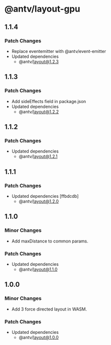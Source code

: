 # @antv/layout-gpu

## 1.1.4

### Patch Changes

- Replace eventemitter with @antv/event-emitter
- Updated dependencies
  - @antv/layout@1.2.3

## 1.1.3

### Patch Changes

- Add sideEffects field in package.json
- Updated dependencies
  - @antv/layout@1.2.2

## 1.1.2

### Patch Changes

- Updated dependencies
  - @antv/layout@1.2.1

## 1.1.1

### Patch Changes

- Updated dependencies [ffbdcdb]
  - @antv/layout@1.2.0

## 1.1.0

### Minor Changes

- Add maxDistance to common params.

### Patch Changes

- Updated dependencies
  - @antv/layout@1.1.0

## 1.0.0

### Minor Changes

- Add 3 force directed layout in WASM.

### Patch Changes

- Updated dependencies
  - @antv/layout@1.0.0
